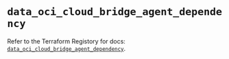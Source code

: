 # `data_oci_cloud_bridge_agent_dependency`

Refer to the Terraform Registory for docs: [`data_oci_cloud_bridge_agent_dependency`](https://registry.terraform.io/providers/oracle/oci/6.18.0/docs/data-sources/cloud_bridge_agent_dependency).

